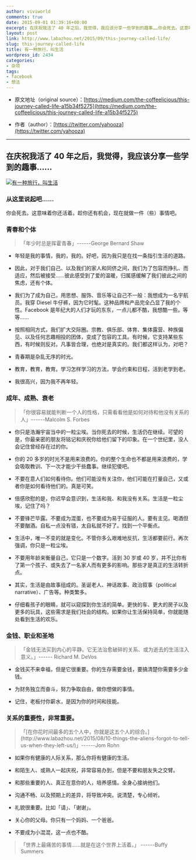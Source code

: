 ```yaml
---
author: viviworld
comments: true
date: 2015-09-01 01:39:16+00:00
excerpt: 在庆祝我活了 40 年之后，我觉得，我应该分享一些学到的趣事……你会死去。这意味着你还活着。趁你还有机会，现在就做一件（些）事情吧。
layout: post
link: http://www.labazhou.net/2015/09/this-journey-called-life/
slug: this-journey-called-life
title: 有一种旅行，叫生活
wordpress_id: 2434
categories:
- 杂项
tags:
- facebook
- 想法
---
```



	
  * 原文地址（original source）：[https://medium.com/the-coffeelicious/this-journey-called-life-a15b34f5275](https://medium.com/the-coffeelicious/this-journey-called-life-a15b34f5275)

	
  * 作者（author）：[https://twitter.com/yahooza](https://twitter.com/yahooza)





* * *





## 在庆祝我活了 40 年之后，我觉得，我应该分享一些学到的趣事……


[![有一种旅行，叫生活](http://www.labazhou.net/wp-content/uploads/2015/09/this-journey-called-life-600x375.jpeg)](http://www.labazhou.net/wp-content/uploads/2015/09/this-journey-called-life.jpeg)


### 从这里说起吧……


你会死去。这意味着你还活着。趁你还有机会，现在就做一件（些）事情吧。


### 青春和个体




<blockquote>「年少时总是挥霍青春」------George Bernard Shaw</blockquote>





	
  * 年轻是我的事情，我的，我的。好吧，因为我只是在找一条指引生活的道路。

	
  * 因此，对于我们自己、以及我们的家人和同侪之间，我们为了包容而挣扎、而适应，然后被接受……彼此感受到了爱的温暖，归属感缓解了我们彼此之间的焦虑，还有个体。

	
  * 我们为了成为自己，用思想、服饰、音乐等让自己不一般：我想成为一名宇航员。我穿 Diesel 牛仔裤，因为它时髦。这种品牌和产品完全凸显了我的个性。Facebook 是年纪大的人们才玩的东东，一点儿都不酷，我想酷一些。等等……

	
  * 按照相同方式，我们扩大交际圈。宗教、俱乐部、体育、集体露营、种族偏见、以及任何志趣相投的团体，变成了包容的工具。有时候，它支持某些东西，有时候则反对。凡事皆合理，也绝对是真实的。我们都这样认为，对吧？

	
  * 青春期是杂乱无序的时光。

	
  * 教育，教育，教育。学习怎样学习的方法，学会约束和日程，活到老学到老。

	
  * 我很高兴，因为我不再年轻。




### 成年、成熟、衰老




<blockquote>「你很容易就能判断一个人的性格，只需看看他是如何对待和他没有关系的人」------Malcolm S. Forbes</blockquote>





	
  * 你只是浩瀚宇宙当中的一粒尘埃。当你死去的时候，生活仍在继续。可望的是，你最亲密的朋友将铭记和庆祝你给他们留下的印象。在一个世纪里，没人会记住曾经存在过的你。

	
  * 你的 20 多岁的时光不是用来浪费的。你的整个生命也不都是用来浪费的，学会吸取教训、下一次才能少干些蠢事。继续犯傻吧。

	
  * 不要在意人们如何看待你。他们可能没有关注你，他们可能在打量自己，又或者你是如何看待他们的。真是可笑。

	
  * 倍感欣慰的是，你迟早会意识到，生活和我、和我没有关系。生活是一粒尘埃，记住了吗？

	
  * 不要锋芒毕露。不要成为混蛋，也不要成为易于征服的人。要有主见。喝酒但不要酗酒。自私一点没有错，太自私就不好了。找到一个平衡点。

	
  * 生活中，唯一不变的就是变化。不管你多么艰难地反抗，生活都要前行。再次强调，你只是一粒尘埃。

	
  * 不要用年龄来衡量自己，它只是一个数字。活到 30 岁或 40 岁，并不比你有了第一个孩子、或失去了一名家人而有更多的影响。那些才是真正的生活转折点。

	
  * 其实，生活是由故事组成的。圣诞老人、神话故事、政治叙事（political narrative）、广告等。种类繁多。

	
  * 仔细看孩子的眼睛，就可以窥探到你生活的简单。更快的车、更大的房子以及更多的玩具，这些需求是我们社会的结构。如果你让生活保持简单，你就能随处看到生活的欢乐。




### 金钱、职业和圣地




<blockquote>「金钱无法买到内心的平静。它无法治愈破碎的关系、或为逝去的生活注入意义。」------ Richard M. DeVos</blockquote>





	
  * 金钱买不来幸福，但是它很重要。你的生存需要金钱，要搞清楚你需要多少金钱。

	
  * 为财务独立而奋斗，努力争取自由，做你想做的事情。

	
  * 记住，老板付你薪水，是因为你的时间和技能。




### 关系的重要性，非常重要。




<blockquote>「[在你花时间最多的五个人中，你就是这五个人的综合。](http://www.labazhou.net/2015/08/10-things-the-aliens-forgot-to-tell-us-when-they-left-us/)」------Jom Rohn</blockquote>





	
  * 如果你有健康的人际关系，那么你将有健康的生活。

	
  * 和陌生人、或熟人一起庆祝，非常容易办到，但是不要和朋友失之交臂。

	
  * 和那些重要的人、真正在意你的人，培养感情。全身心接纳他们。

	
  * 沟通不畅、以及预期上的差异，将导致冲突。说清楚，专心倾听。

	
  * 礼貌很重要。比如「请」、「谢谢」。

	
  * 关心你的父母。你只有一个妈妈、一个爸爸。

	
  * 不要成为小混混，这一点也不酷。




<blockquote>「世界上最痛苦的事情……就是在这个世界上活着。」 ------Buffy Summers</blockquote>
